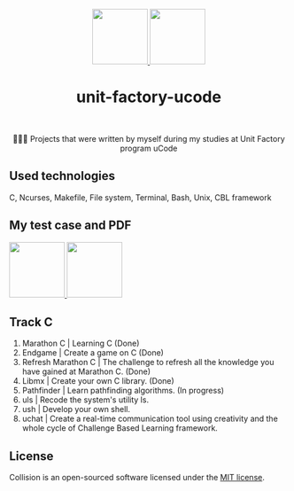 <p align="center">
    <a href="https://unit.ua/en/" target="_blank">
        <img src="https://github.com/slava-pleshkov/unit-factory-ucode/blob/master/.git_images/unit_logo.png?raw=true" height="100px">
    </a>
    <a href="https://apply.ucode.world/" target="_blank">
        <img src="https://github.com/slava-pleshkov/unit-factory-ucode/blob/master/.git_images/ucode_logo.png?raw=true" height="100px">
    </a>
    <h1 align="center">unit-factory-ucode</h1>
    <br>
</p>
<p align="center">🏊🏻‍♂️ Projects that were written by myself during my studies at Unit Factory program uCode</p>

## Used technologies

C, Ncurses, Makefile, File system, Terminal, Bash, Unix, CBL framework

## My test case and PDF

<a href="http://bit.ly/33PcPlx" target="_blank" align="center">
    <img src="https://github.com/slava-pleshkov/unit-factory-ucode/blob/master/.git_images/evernote_logo.png?raw=true" height="100px">
</a>
<a href="http://bit.ly/2LnozoX" target="_blank" align="center">
    <img src="https://github.com/slava-pleshkov/unit-factory-ucode/blob/master/.git_images/google-drive_logo.png?raw=true" height="100px">
</a>

## Track C
1. Marathon C | Learning C (Done)
1. Endgame | Create a game on C (Done)
1. Refresh Marathon C | The challenge to refresh all the knowledge you have gained at Marathon C. (Done)
1. Libmx | Create your own C library. (Done)
1. Pathfinder | Learn pathfinding algorithms. (In progress)
1. uls | Recode the system's utility ls.
1. ush | Develop your own shell.
1. uchat | Create a real-time communication tool using creativity and the whole cycle of Challenge Based Learning framework.

## License

Collision is an open-sourced software licensed under the [MIT license](LICENSE.md).
